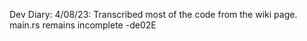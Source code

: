 Dev Diary:
4/08/23: Transcribed most of the code from the wiki page. main.rs remains incomplete -de02E
